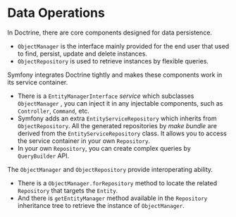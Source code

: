 # Data Operations

In Doctrine, there are core components designed for data persistence.

* `ObjectManager` is the interface mainly provided for the end user that used  to find, persist, update and delete instances.
* `ObjectRepository` is used to retrieve instances by flexible queries. 

Symfony integrates Doctrine tightly  and makes these components work in its service container.

* There is a `EntityManagerInterface`  *service* which subclasses `ObjectManager` , you can inject it in any injectable components, such as `Controller`, `Command`, etc.
* Symfony adds an extra `EntityServiceRepository` which inherits from `ObjectRepository`.  All the generated repositories by *make bundle* are derived from the `EntityServiceRepository` class. It allows you to access the service container in your own `Repository`.
* In your own `Repository`, you can create complex queries by `QueryBuilder` API.

The `ObjectManager` and `ObjectRepository` provide interoperating ability. 

* There is a `ObjectManager.forRepository` method to locate the related  `Repository` that targets the `Entity`.
* And there is `getEntityManager` method available in the `Repository` inheritance tree to retrieve the instance of `ObjectManager`.